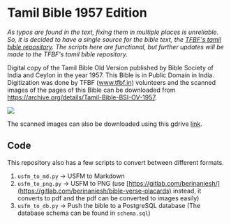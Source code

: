 # Tamil Bible 1957 Edition

*As typos are found in the text, fixing them in multiple places is unreliable. So, it is decided to have a single source for the bible text, the [TFBF's tamil bible repository](https://github.com/tfbf/Bible-Tamil-Sathiyavedam-1957). The scripts here are functional, but further updates will be made to the TFBF's tamil bible repository.*

Digital copy of the Tamil Bible Old Version published by Bible Society of India and Ceylon in the year 1957. This Bible is in Public Domain in India. Digitization was done by TFBF (www.tfbf.in) volunteers and the scanned images of the pages of this Bible can be downloaded from https://archive.org/details/Tamil-Bible-BSI-OV-1957.

<img src="https://ia601504.us.archive.org/18/items/Tamil-Bible-BSI-OV-1957/0000.3.jpg" align="center">

The scanned images can also be downloaded using this gdrive [link](https://drive.google.com/file/d/1_G8PduboknVhgmhWrBeTTTOntTScbgj6/view?usp=sharing).

## Code

This repository also has a few scripts to convert between different formats.

1. `usfm_to_md.py` -> USFM to Markdown
2. `usfm_to_png.py` -> USFM to PNG (use [https://gitlab.com/berinaniesh/](https://gitlab.com/berinaniesh/bible-verse-placards) instead, it converts to pdf and the pdf can be converted to images easily)
3. `usfm_to_db.py` -> Push the bible to a PostgreSQL database (The database schema can be found in `schema.sql`)


